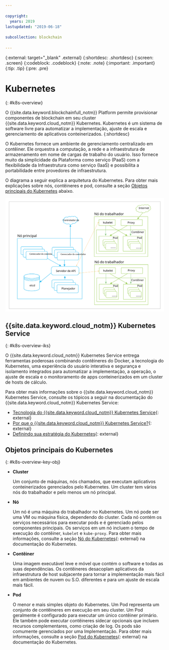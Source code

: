 ```yaml
---

copyright:
  years: 2019
lastupdated: "2019-06-18"

subcollection: blockchain

---
```


{:external: target="_blank" .external}
{:shortdesc: .shortdesc}
{:screen: .screen}
{:codeblock: .codeblock}
{:note: .note}
{:important: .important}
{:tip: .tip}
{:pre: .pre}

# Kubernetes
{: #k8s-overview}

O {{site.data.keyword.blockchainfull_notm}} Platform permite provisionar componentes de blockchain em seu cluster {{site.data.keyword.cloud_notm}} Kubernetes. Kubernetes é um sistema de software livre para automatizar a implementação, ajuste de escala e gerenciamento de aplicativos
conteinerizados.
{:shortdesc}

O Kubernetes fornece um ambiente de gerenciamento centralizado em contêiner. Ele orquestra a computação, a rede e a infraestrutura de armazenamento em nome de cargas de trabalho do usuário. Isso fornece muito da simplicidade da Plataforma como serviço (PaaS) com a flexibilidade da Infraestrutura como serviço (IaaS) e possibilita a portabilidade entre provedores de infraestrutura.

O diagrama a seguir explica a arquitetura do Kubernetes. Para obter mais explicações sobre nós, contêineres e pod, consulte a seção [Objetos principais do Kubernetes](#k8s-overview-key-obj) abaixo.

![Diagrama da arquitetura do Kubernetes](../images/k8s-archi-diagram.svg "Arquitetura do {{site.data.keyword.cloud_notm}} Kubernetes Service")


## {{site.data.keyword.cloud_notm}} Kubernetes Service
{: #k8s-overview-iks}

O {{site.data.keyword.cloud_notm}} Kubernetes Service entrega ferramentas poderosas combinando contêineres do Docker, a tecnologia do Kubernetes, uma experiência do usuário interativa e segurança e isolamento integrados para automatizar a implementação, a operação, o ajuste de escala e o monitoramento de apps conteinerizados em um cluster de hosts de cálculo.

Para obter mais informações sobre o {{site.data.keyword.cloud_notm}} Kubernetes Service, consulte os tópicos a seguir na documentação do {{site.data.keyword.cloud_notm}} Kubernetes Service:
- [Tecnologia do {{site.data.keyword.cloud_notm}} Kubernetes Service](/docs/containers?topic=containers-ibm-cloud-kubernetes-service-technology#ibm-cloud-kubernetes-service-technology){: external}
- [Por que o {{site.data.keyword.cloud_notm}} Kubernetes Service?](/docs/containers?topic=containers-cs_ov#cs_ov){: external}
- [Definindo sua estratégia do Kubernetes](/docs/containers?topic=containers-strategy#strategy){: external}


## Objetos principais do Kubernetes
{: #k8s-overview-key-obj}

- **Cluster**

  Um conjunto de máquinas, nós chamados, que executam aplicativos conteinerizados gerenciados pelo Kubernetes. Um cluster tem vários nós do trabalhador e pelo menos um nó principal.

- **Nó**

  Um nó é uma máquina do trabalhador no Kubernetes. Um nó pode ser uma VM ou máquina física, dependendo do cluster. Cada nó contém os serviços necessários para executar pods e é gerenciado pelos componentes principais. Os serviços em um nó incluem o tempo de execução do contêiner, `kubelet` e `kube-proxy`. Para obter mais informações, consulte a seção [Nó do Kubernetes](https://kubernetes.io/docs/concepts/architecture/nodes/){: external} na documentação do Kubernetes.

- **Contêiner**

  Uma imagem executável leve e móvel que contém o software e todas as suas dependências. Os contêineres desacoplam aplicativos da infraestrutura de host subjacente para tornar a implementação mais fácil em ambientes de nuvem ou S.O. diferentes e para um ajuste de escala mais fácil.

- **Pod**

  O menor e mais simples objeto do Kubernetes. Um Pod representa um conjunto de contêineres em execução em seu cluster. Um Pod geralmente é configurado para executar um único contêiner primário. Ele também pode executar contêineres sidecar opcionais que incluem recursos complementares, como criação de log. Os pods são comumente gerenciados por uma Implementação. Para obter mais informações, consulte a seção [Pod do Kubernetes](https://kubernetes.io/docs/concepts/workloads/pods/pod/){: external} na documentação do Kubernetes.
